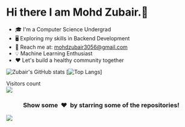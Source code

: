 
# Hi there I am Mohd Zubair.👋

-   🎓 I'm a Computer Science Undergrad
-   🖥 Exploring my skills in Backend Development
-   📨 Reach me at: mohdzubair3056@gmail.com
-   💡 Machine Learning Enthusiast
-   ❤️ Let's build a healthy community together


![Zubair's GitHub stats](https://github-readme-stats.vercel.app/api?username=Mohdzubair3056&show_icons=true&theme=radical)
[![Top Langs](https://github-readme-stats.vercel.app/api/top-langs/?username=Mohdzubair3056&theme=radical)]





Visitors count<br>
<img src="https://profile-counter.glitch.me/Mohdzubair3056/count.svg" />
<br>

<div align="center">
<h3 align="center">Show some &nbsp;❤️&nbsp; by starring some of the repositories!</h3>
</div><img src="https://github.com/punitkmryh/punitkmryh/blob/master/wave.svg" />


